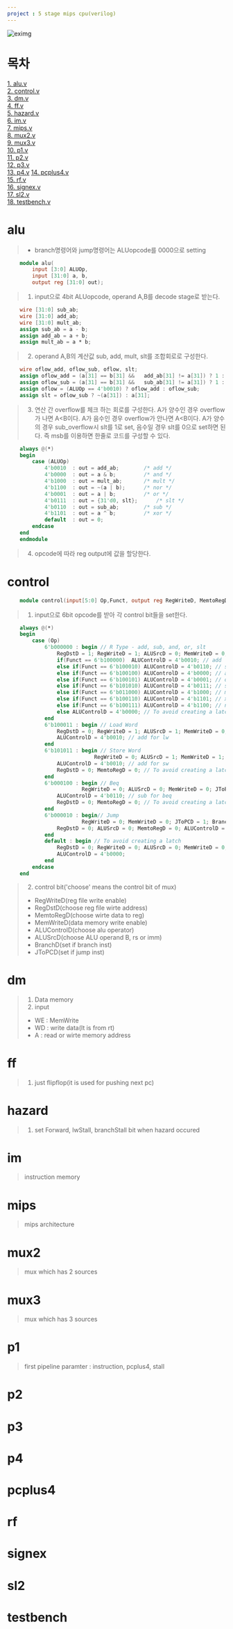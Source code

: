 ```yaml
---
project : 5 stage mips cpu(verilog)
---
```

![eximg](./refpic.jpg)  
# 목차 
[1. alu.v](#alu)  
[2. control.v](#control)  
[3. dm.v](#dm)  
[4. ff.v](#ff)  
[5. hazard.v](#hazard)  
[6. im.v](#im)  
[7. mips.v](#mips)  
[8. mux2.v](#mux2)  
[9. mux3.v](#mux3)  
[10. p1.v](#p1)  
[11. p2.v](#p2)  
[12. p3.v](#p3)  
[13. p4.v](#p4) 
[14. pcplus4.v](#pcplus4)  
[15. rf.v](#rf)  
[16. signex.v](#signex)  
[17. sl2.v](#sl2)  
[18. testbench.v](#testbench)



# alu
> * branch명령어와 jump명령어는 ALUopcode를 0000으로 setting
```verilog
	module alu(
		input [3:0] ALUOp,
		input [31:0] a, b,
		output reg [31:0] out);
```
> 1. input으로 4bit ALUopcode,  operand A,B를 decode stage로 받는다.
```verilog
	wire [31:0] sub_ab;
	wire [31:0] add_ab;
	wire [31:0] mult_ab;
	assign sub_ab = a - b;
	assign add_ab = a + b;
	assign mult_ab = a * b;
```
>2. operand A,B의 계산값 sub, add, mult, slt를 조합회로로 구성한다.
```verilog
	wire oflow_add, oflow_sub, oflow, slt;
	assign oflow_add = (a[31] == b[31] && 	add_ab[31] != a[31]) ? 1 : 0;
	assign oflow_sub = (a[31] == b[31] && 	sub_ab[31] != a[31]) ? 1 : 0;
	assign oflow = (ALUOp == 4'b0010) ? oflow_add : oflow_sub;
	assign slt = oflow_sub ? ~(a[31]) : a[31];
```
> 3.  연산 간 overflow를 체크 하는 회로를 구성한다.  A가 양수인 경우 overflow가 나면 A<B이다. A가 음수인 경우 overflow가 안나면 A<B이다.  A가 양수의 경우 sub_overflow시 slt를 1로 set, 음수일 경우 slt를 0으로 set하면 된다.  즉 msb를 이용하면 한줄로 코드를 구성할 수 있다.
```verilog
	always @(*) 
	begin
		case (ALUOp)
			4'b0010  : out = add_ab;		/* add */
			4'b0000  : out = a & b;			/* and */
			4'b1000  : out = mult_ab;		/* mult */
			4'b1100  : out = ~(a | b);		/* nor */
			4'b0001  : out = a | b;			/* or */
			4'b0111  : out = {31'd0, slt};		/* slt */
			4'b0110  : out = sub_ab;		/* sub */
			4'b1101  : out = a ^ b;			/* xor */
			default  : out = 0;
		endcase
	end
	endmodule
```
> 4.  opcode에 따라 reg output에 값을 할당한다.  

# control
```verilog
	module control(input[5:0] Op,Funct, output reg RegWriteD, MemtoRegD,MemWriteD,output reg[3:0] ALUControlD, output reg ALUSrcD, RegDstD, BranchD,JToPCD);
```
> 1. input으로 6bit opcode를 받아 각 control bit들을 set한다.
```verilog
	always @(*)
	begin
		case (Op)
			6'b000000 : begin // R Type - add, sub, and, or, slt
				RegDstD = 1; RegWriteD = 1; ALUSrcD = 0; MemWriteD = 0; MemtoRegD = 0; JToPCD = 0; BranchD = 0;
				if(Funct == 6'b100000)	ALUControlD = 4'b0010; // add
				else if(Funct == 6'b100010) ALUControlD = 4'b0110; // sub
				else if(Funct == 6'b100100) ALUControlD = 4'b0000; // and
				else if(Funct == 6'b100101) ALUControlD = 4'b0001; // or
				else if(Funct == 6'b101010) ALUControlD = 4'b0111; // slt
				else if(Funct == 6'b011000) ALUControlD = 4'b1000; // mult
				else if(Funct == 6'b100110) ALUControlD = 4'b1101; // xor 
				else if(Funct == 6'b100111) ALUControlD = 4'b1100; // nor
				else ALUControlD = 4'b0000; // To avoid creating a latch
			end
			6'b100011 : begin // Load Word
				RegDstD = 0; RegWriteD = 1; ALUSrcD = 1; MemWriteD = 0; MemtoRegD = 1; JToPCD = 0; BranchD = 0;
				ALUControlD = 4'b0010; // add for lw
			end
			6'b101011 : begin // Store Word
				            RegWriteD = 0; ALUSrcD = 1; MemWriteD = 1; JToPCD = 0; BranchD = 0;
				ALUControlD = 4'b0010; // add for sw
				RegDstD = 0; MemtoRegD = 0; // To avoid creating a latch
			end
			6'b000100 : begin // Beq
					    RegWriteD = 0; ALUSrcD = 0; MemWriteD = 0; JToPCD = 0; BranchD = 1;
				ALUControlD = 4'b0110; // sub for beq
				RegDstD = 0; MemtoRegD = 0; // To avoid creating a latch
			end
			6'b000010 : begin// Jump
					    RegWriteD = 0; MemWriteD = 0; JToPCD = 1; BranchD= 0;
				RegDstD = 0; ALUSrcD = 0; MemtoRegD = 0; ALUControlD = 4'b0000; // To avoid creating a latch
			end
			default : begin // To avoid creating a latch
				RegDstD = 0; RegWriteD = 0; ALUSrcD = 0; MemWriteD = 0; MemtoRegD = 0; JToPCD = 0; BranchD = 0;
				ALUControlD = 4'b0000; 
			end
		endcase
	end
```
> 2. control bit('choose' means the control bit of mux)
>* RegWriteD(reg file write enable)
>* RegDstD(choose reg file wirte address)
>* MemtoRegD(choose wirte data to reg)
>* MemWriteD(data memory write enable)
>* ALUControlD(choose alu operator)
>* ALUSrcD(choose ALU operand B, rs or imm)
>* BranchD(set if branch inst)
>* JToPCD(set if jump inst)


# dm
> 1. Data memory
> 2. input
 >* WE : MemWrite
 >* WD : write data(It is from rt)
 >* A : read or wirte memory address

# ff
> 1. just flipflop(it is used for pushing next pc)
# hazard
> 1. set Forward, lwStall, branchStall bit when hazard occured
# im
>instruction memory
# mips
> mips architecture
# mux2
> mux which has 2 sources
# mux3
> mux which has 3 sources
# p1
> first pipeline
> paramter : instruction, pcplus4, stall
# p2
# p3
# p4
# pcplus4
# rf
# signex
# sl2
# testbench
<!--stackedit_data:
eyJoaXN0b3J5IjpbLTEyNTI3MzY0NTUsMTc0MDAxNzY4NywxMj
M2MTgwNTcwLDExNzYxMDc5MDAsMzU4NzQ4MTMyLC0yMjI3Njkx
MTYsLTI4MjUxODEwMSwtNjE1NDIxOTc0LC0yMDIwMDc5MzM0LD
E2NTUxNDU3NDYsLTE0NzMyOTg4MjIsMTUwNTU0ODIyOCwxNDM1
NTI5MTI2LC0xMDc2MTU4ODgxLC0yMDQxNTkwMzA1LC0yMTc5MT
Q0MjYsMjYyNjk0MzQ2LDE0MDgxMDkwNzIsMTM3NjgwMTY2MCwx
NTIxODQxMjIyXX0=
-->